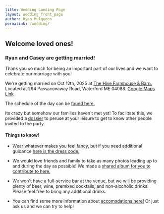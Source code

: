 ```yaml
---
title: Wedding Landing Page
layout: wedding_front_page
author: Ryan Mulqueen
permalink: /wedding/
---
```



## Welcome loved ones!

### Ryan and Casey are getting married! 

Thank you so much for being an important part of our lives and we want to celebrate our marriage with you!

We're getting married on Oct 12th, 2025 at [The Hive Farmhouse & Barn.](https://www.thehiveweddings.com/)
Located at 264 Passaconaway Road, Waterford ME 04088. [Google Maps Link](https://maps.app.goo.gl/5GBNpqGNGGZMkQxH9)

The schedule of the day can be [found here.]({{site.baseurl}}/schedule)

Its crazy but somehow our families haven't met yet! 
To facilitate this, we provided a [dossier]({{site.baseurl}}/dossier) to peruse at your leisure to get to know other people invited to the party.

#### Things to know!
- Wear whatever makes you feel fancy, but if you need additional guidance [here is the dress code.]({{site.baseurl}}/attire)

- We would love friends and family to take as many photos leading up to and during the day as possible! 
We made a [shared album for you to contribute to here.](https://photos.app.goo.gl/XxYu8QQ1cNYYQwuU9)

- We won't have a full-service bar at the venue, but we will be providing plenty of beer, wine, premixed cocktails, and non-alcoholic drinks! Please feel free to bring any additional drinks.

- You can find some more information about [accomodations here!]({{site.baseurl}}/location) Or just ask us and we can try to help!

